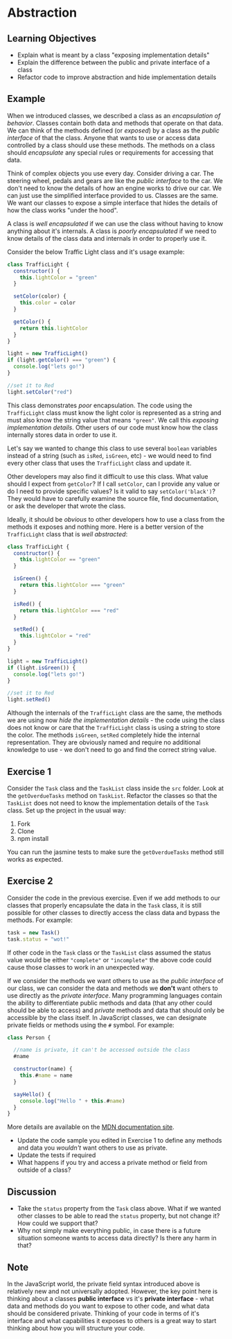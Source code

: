 # Abstraction

## Learning Objectives

- Explain what is meant by a class "exposing implementation details"
- Explain the difference between the public and private interface of a class
- Refactor code to improve abstraction and hide implementation details

## Example

When we introduced classes, we described a class as an _encapsulation of behavior_. Classes contain both data and methods that operate on that data. We can think of the methods defined (or *exposed*) by a class as the _public interface_ of that the class. Anyone that wants to use or access data controlled by a class should use these methods. The methods on a class should _encapsulate_ any special rules or requirements for accessing that data.

Think of complex objects you use every day. Consider driving a car. The steering wheel, pedals and gears are like the _public interface_ to the car. We don't need to know the details of how an engine works to drive our car. We can just use the simplified interface provided to us. Classes are the same. We want our classes to expose a simple interface that hides the details of how the class works "under the hood".

A class is _well encapsulated_ if we can use the class without having to know anything about it's internals. A class is _poorly encapsulated_ if we need to know details of the class data and internals in order to properly use it.

Consider the below Traffic Light class and it's usage example:

```javascript
class TrafficLight {
  constructor() {
    this.lightColor = "green"
  }

  setColor(color) {
    this.color = color
  }

  getColor() {
    return this.lightColor
  }
}

light = new TrafficLight()
if (light.getColor() === "green") {
  console.log("lets go!")
}

//set it to Red
light.setColor("red")
```

This class demonstrates _poor_ encapsulation. The code using the `TrafficLight` class must know the light color is represented as a string and must also know the string value that means `"green"`. We call this _exposing implementation details_. Other users of our code must know how the class internally stores data in order to use it.

Let's say we wanted to change this class to use several `boolean` variables instead of a string (such as `isRed`, `isGreen`, etc) - we would need to find every other class that uses the `TrafficLight` class and update it.

Other developers may also find it difficult to use this class. What value should I expect from `getColor`? If I call `setColor`, can I provide any value or do I need to provide specific values? Is it valid to say `setColor('black')`? They would have to carefully examine the source file, find documentation, or ask the developer that wrote the class.

Ideally, it should be _obvious_ to other developers how to use a class from the methods it exposes and nothing more. Here is a better version of the `TrafficLight` class that is _well abstracted_:

```javascript
class TrafficLight {
  constructor() {
    this.lightColor == "green"
  }

  isGreen() {
    return this.lightColor === "green"
  }

  isRed() {
    return this.lightColor === "red"
  }

  setRed() {
    this.lightColor = "red"
  }
}

light = new TrafficLight()
if (light.isGreen()) {
  console.log("lets go!")
}

//set it to Red
light.setRed()
```

Although the internals of the `TrafficLight` class are the same, the methods we are using now _hide the implementation details_ - the code using the class does not know or care that the `TrafficLight` class is using a string to store the color. The methods `isGreen`, `setRed` completely hide the internal representation. They are obviously named and require no additional knowledge to use - we don't need to go and find the correct string value.

## Exercise 1

Consider the `Task` class and the `TaskList` class inside the `src` folder. Look at the `getOverdueTasks` method on `TaskList`. Refactor the classes so that the `TaskList` does not need to know the implementation details of the `Task` class. Set up the project in the usual way:

1. Fork
2. Clone
3. npm install

You can run the jasmine tests to make sure the `getOverdueTasks` method still works as expected.

## Exercise 2

Consider the code in the previous exercise. Even if we add methods to our classes that properly encapsulate the data in the `Task` class, it is still possible for other classes to directly access the class data and bypass the methods. For example:

```javascript
task = new Task()
task.status = "wot!"
```

If other code in the `Task` class or the `TaskList` class assumed the status value would be either `"complete"` or `"incomplete"` the above code could cause those classes to work in an unexpected way.

If we consider the methods we want others to use as the _public interface_ of our class, we can consider the data and methods we **don't** want others to use directly as the _private interface_. Many programming languages contain the ability to differentiate public methods and data (that any other could should be able to access) and _private_ methods and data that should only be accessible by the class itself. In JavaScript classes, we can designate private fields or methods using the `#` symbol. For example:

```javascript
class Person {

  //name is private, it can't be accessed outside the class
  #name

  constructor(name) {
    this.#name = name  
  }

  sayHello() {
    console.log("Hello " + this.#name)
  }
}

```

More details are available on the [MDN documentation site](https://developer.mozilla.org/en-US/docs/Web/JavaScript/Reference/Classes/Private_class_fields). 

* Update the code sample you edited in Exercise 1 to define any methods and data you *wouldn't* want others to use as private.
* Update the tests if required
* What happens if you try and access a private method or field from outside of a class?

## Discussion
* Take the `status` property from the `Task` class above. What if we wanted other classes to be able to read the `status` property, but not change it? How could we support that?
* Why not simply make everything public, in case there is a future situation someone wants to access data directly? Is there any harm in that?

## Note
In the JavaScript world, the private field syntax introduced above is relatively new and not universally adopted. However, the key point here is thinking about a classes **public interface** vs it's **private interface** - what data and methods do you want to expose to other code, and what data should be considered private. Thinking of your code in terms of it's interface and what capabilities it exposes to others is a great way to start thinking about how you will structure your code.
